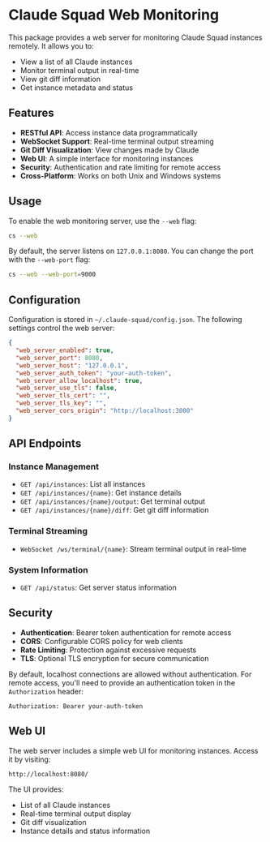 # Claude Squad Web Monitoring

This package provides a web server for monitoring Claude Squad instances remotely. It allows you to:

- View a list of all Claude instances
- Monitor terminal output in real-time
- View git diff information
- Get instance metadata and status

## Features

- **RESTful API**: Access instance data programmatically
- **WebSocket Support**: Real-time terminal output streaming
- **Git Diff Visualization**: View changes made by Claude
- **Web UI**: A simple interface for monitoring instances
- **Security**: Authentication and rate limiting for remote access
- **Cross-Platform**: Works on both Unix and Windows systems

## Usage

To enable the web monitoring server, use the `--web` flag:

```bash
cs --web
```

By default, the server listens on `127.0.0.1:8080`. You can change the port with the `--web-port` flag:

```bash
cs --web --web-port=9000
```

## Configuration

Configuration is stored in `~/.claude-squad/config.json`. The following settings control the web server:

```json
{
  "web_server_enabled": true,
  "web_server_port": 8080,
  "web_server_host": "127.0.0.1",
  "web_server_auth_token": "your-auth-token",
  "web_server_allow_localhost": true,
  "web_server_use_tls": false,
  "web_server_tls_cert": "",
  "web_server_tls_key": "",
  "web_server_cors_origin": "http://localhost:3000"
}
```

## API Endpoints

### Instance Management

- `GET /api/instances`: List all instances
- `GET /api/instances/{name}`: Get instance details
- `GET /api/instances/{name}/output`: Get terminal output
- `GET /api/instances/{name}/diff`: Get git diff information

### Terminal Streaming

- `WebSocket /ws/terminal/{name}`: Stream terminal output in real-time

### System Information

- `GET /api/status`: Get server status information

## Security

- **Authentication**: Bearer token authentication for remote access
- **CORS**: Configurable CORS policy for web clients
- **Rate Limiting**: Protection against excessive requests
- **TLS**: Optional TLS encryption for secure communication

By default, localhost connections are allowed without authentication. For remote access, you'll need to provide an authentication token in the `Authorization` header:

```
Authorization: Bearer your-auth-token
```

## Web UI

The web server includes a simple web UI for monitoring instances. Access it by visiting:

```
http://localhost:8080/
```

The UI provides:

- List of all Claude instances
- Real-time terminal output display
- Git diff visualization
- Instance details and status information
